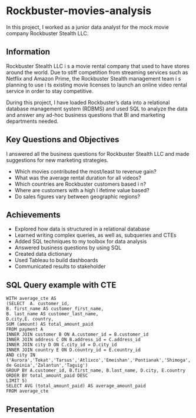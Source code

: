 # Rockbuster-movies-analysis

In this project, I worked as a junior data analyst for the mock movie company Rockbuster Stealth LLC.

## Information
Rockbuster Stealth LLC i s a movie rental company that used to have stores around the world. Due to stiff competition from streaming services such as Netflix and Amazon Prime, the Rockbuster Stealth management team i s planning to use i ts existing movie licenses to launch an online video rental service in order to stay competitive.

During this project, I have loaded Rockbuster’s data into a relational database management system (RDBMS) and used SQL to analyze the data and answer any ad-hoc business questions that BI and marketing departments needed.

## Key Questions and Objectives
I answered all the business questions for Rockbuster Stealth LLC and made suggestions for new  marketing strategies.

- Which movies contributed the most/least to revenue gain?
- What was the average rental duration for all videos?
- Which countries are Rockbuster customers based i n?
- Where are customers with a high l ifetime value based?
- Do sales figures vary between geographic regions?


## Achievements

- Explored how data is structured in a relational database
- Learned writing complex queries, as well as, subqueries and CTEs
- Added SQL techniques to my toolbox for data analysis
- Answered business questions by using SQL
- Created data dictionary
- Used Tableau to build dashboards
- Communicated results to stakeholder

## SQL Query example with CTE

	WITH average_cte AS 
	(SELECT  A. customer_id,
	B. first_name AS customer_first_name,
	B. last_name AS customer_last_name,
	D.city,E. country,
	SUM (amount) AS total_amount_paid
	FROM payment A
	INNER JOIN customer B ON A.customer_id = B.customer_id
	INNER JOIN address C ON B.address_id = C.address_id
	INNER JOIN city D ON C.city_id = D.city_id
	INNER JOIN country E ON D.country_id = E.country_id
	AND city IN ('Aurora','Tokat','Tarsus','Atlixco','Emeishan','Pontianak','Shimoga','Aparecida de Goinia','Zalantun','Taguig')
	GROUP BY A.customer_id, B.first_name, B.last_name, D.city, E.country
	ORDER BY total_amount_paid DESC
	LIMIT 5) 
	SELECT AVG (total_amount_paid) AS average_amount_paid
	FROM average_cte
	
## Presentation


